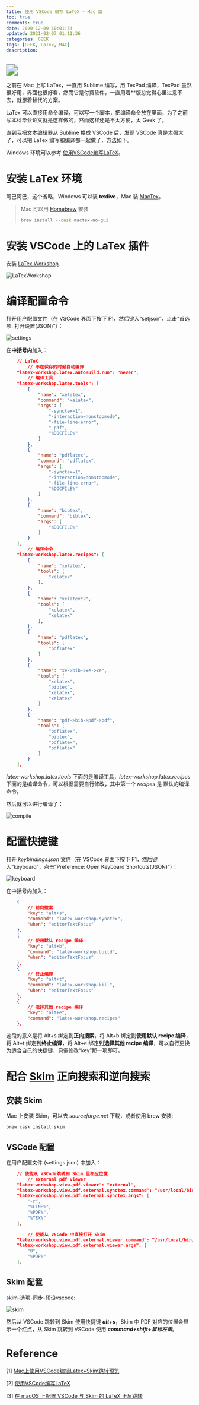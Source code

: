 ```yaml
---
title: 使用 VSCode 编写 LaTeX — Mac 篇
toc: true
comments: true
date: 2020-12-09 10:01:54
updated: 2021-02-07 01:11:36categories: GEEK
tags: [GEEK, LaTex, MAC]
description:
---
```


<img src="TexOnVsCode/vscode1.png" class="full-image" style="zoom:200%;" />

之前在 Mac 上写 LaTex，一直用 Sublime 编写，用 TexPad 编译，TexPad 虽然很好用，界面也很好看，然而它是付费软件，一直用着\*\*版总觉得心里过意不去，就想着替代的方案。

LaTex 可以直接用命令编译，可以写一个脚本，把编译命令放在里面，为了之前写本科毕业论文就是这样做的，然而这样还是不太方便，太 Geek 了。

直到我把文本编辑器从 Sublime 换成 VSCode 后，发现 VSCode 真是太强大了，可以把 LaTex 编写和编译都一起做了，方法如下。

<!--more-->

Windows 环境可以参考 [使用VSCode编写LaTeX](https://zhuanlan.zhihu.com/p/38178015)。

# 安装 LaTex 环境

阿巴阿巴，这个省略，Windows 可以装 **texlive**，Mac 装 [MacTex](https://www.tug.org/mactex/)。

> Mac 可以用 [Homebrew](https://brew.sh/) 安装
>
> ~~~bash
> brew install --cask mactex-no-gui
> ~~~

# 安装 VSCode 上的 LaTex  插件

安装 [LaTex Workshop](https://marketplace.visualstudio.com/items?itemName=James-Yu.latex-workshop).

![LaTexWorkshop](TexOnVsCode/LaTexWorkshop.png)

# 编译配置命令

打开用户配置文件（在 VSCode 界面下按下 F1，然后键入“setjson”，点击“首选项: 打开设置(JSON)”）：

![settings](TexOnVsCode/settings.png)

在**中括号内**加入：

~~~json
    // LaTeX
		// 不在保存的时候自动编译
    "latex-workshop.latex.autoBuild.run": "never",
		// 编译工具
    "latex-workshop.latex.tools": [
        {
            "name": "xelatex",
            "command": "xelatex",
            "args": [
                "-synctex=1",
                "-interaction=nonstopmode",
                "-file-line-error",
                "-pdf",
                "%DOCFILE%"
            ]
        },
        {
            "name": "pdflatex",
            "command": "pdflatex",
            "args": [
                "-synctex=1",
                "-interaction=nonstopmode",
                "-file-line-error",
                "%DOCFILE%"
            ]
        },
        {
            "name": "bibtex",
            "command": "bibtex",
            "args": [
                "%DOCFILE%"
            ]
        }
    ],
		// 编译命令
    "latex-workshop.latex.recipes": [
        {
            "name": "xelatex",
            "tools": [
                "xelatex"
            ],
        },
        {
            "name": "xelatex*2",
            "tools": [
                "xelatex",
                "xelatex"
            ],
        },
        {
            "name": "pdflatex",
            "tools": [
                "pdflatex"
            ]
        },
        {
            "name": "xe->bib->xe->xe",
            "tools": [
                "xelatex",
                "bibtex",
                "xelatex",
                "xelatex"
            ]
        },
        {
            "name": "pdf->bib->pdf->pdf",
            "tools": [
                "pdflatex",
                "bibtex",
                "pdflatex",
                "pdflatex"
            ]
        }
    ],
~~~

*latex-workshop.latex.tools* 下面的是编译工具，*latex-workshop.latex.recipes* 下面的是编译命令，可以根据需要自行修改，其中第一个 *recipes* 是 默认的编译命令。

然后就可以进行编译了：

![compile](TexOnVsCode/compile.png)

# 配置快捷键

打开 *keybindings.json* 文件（在 VSCode 界面下按下 F1，然后键入“keyboard”，点击“Preference: Open Keyboard Shortcuts(JSON)”）：

![keyboard](TexOnVsCode/keyboard.png)

在中括号内加入：

~~~json
    {
        // 前向搜索
        "key": "alt+s",
        "command": "latex-workshop.synctex",
        "when": "editorTextFocus"
    },
    {
        // 使用默认 recipe 编译
        "key": "alt+b",
        "command": "latex-workshop.build",
        "when": "editorTextFocus"
    },
    {
        // 终止编译
        "key": "alt+t",
        "command": "latex-workshop.kill",
        "when": "editorTextFocus"
    },
    {
        // 选择其他 recipe 编译
        "key": "alt+e",
        "command": "latex-workshop.recipes"
    },
~~~

这段的意义是将 Alt+s 绑定到**正向搜索**，将 Alt+b 绑定到**使用默认 recipe 编译**，将 Alt+t 绑定到**终止编译**，将 Alt+e 绑定到**选择其他 recipe 编译**，可以自行更换为适合自己的快捷键，只需修改“key”那一项即可。

# 配合 [Skim](https://skim-app.sourceforge.io/) 正向搜索和逆向搜索

## 安装 Skim

Mac 上安装 Skim，可以去 *sourceforge.net* 下载，或者使用 brew 安装:

~~~bash
brew cask install skim
~~~

## VSCode 配置

在用户配置文件 (settings.json) 中加入：

~~~json
    // 使能从 VSCode跳转到 Skim 里相应位置
		// external pdf viewer
    "latex-workshop.view.pdf.viewer": "external",
    "latex-workshop.view.pdf.external.synctex.command": "/usr/local/bin/displayline",
    "latex-workshop.view.pdf.external.synctex.args": [
        "-r",
        "%LINE%",
        "%PDF%",
        "%TEX%"
    ],
		
		// 使能从 VSCode 中直接打开 Skim
    "latex-workshop.view.pdf.external.viewer.command": "/usr/local/bin/displayline",
    "latex-workshop.view.pdf.external.viewer.args": [
        "0",
        "%PDF%"
    ],
~~~

## Skim 配置

skim-选项-同步-预设vscode:

![skim](TexOnVsCode/skim.png)

然后从 VSCode 跳转到 Skim 使用快捷键 ***alt+s***，Skim 中 PDF 对应的位置会显示一个红点，从 Skim 跳转到 VSCode 使用 ***command+shift+鼠标左击***。

# Reference

[1] [Mac上使用VSCode编辑Latex+Skim跳转预览](https://blog.csdn.net/weixin_38842968/article/details/89922030)

[2] [使用VSCode编写LaTeX](https://zhuanlan.zhihu.com/p/38178015)

[3] [在 macOS 上配置 VSCode 与 Skim 的 LaTeX 正反跳转](https://liam.page/2018/04/24/Working-with-VSCode-on-macOS-configuration-LaTeX-workshop-and-Skim/)